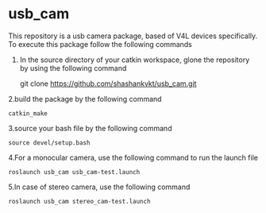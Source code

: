 # usb_cam
This repository is a usb camera package, based of V4L devices specifically.  
To execute this package follow the following commands  
1. In the source directory of your catkin workspace, glone the repository by using the following command

    git clone https://github.com/shashankvkt/usb_cam.git
  
2.build the package by the following command

    catkin_make

3.source your bash file by the following command

    source devel/setup.bash

4.For a monocular camera, use the following command to run the launch file

    roslaunch usb_cam usb_cam-test.launch

5.In case of stereo camera, use the following command

    roslaunch usb_cam stereo_cam-test.launch
